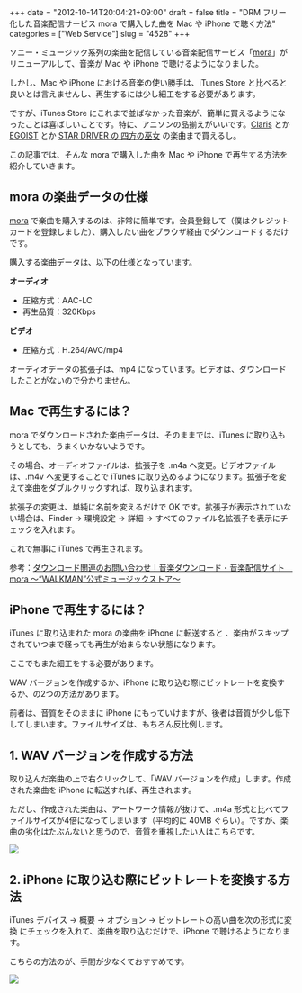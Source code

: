 +++
date = "2012-10-14T20:04:21+09:00"
draft = false
title = "DRM フリー化した音楽配信サービス mora で購入した曲を Mac や iPhone で聴く方法"
categories = ["Web Service"]
slug = "4528"
+++

ソニー・ミュージック系列の楽曲を配信している音楽配信サービス「[mora](http://mora.jp/)」がリニューアルして、音楽が Mac や iPhone で聴けるようになりました。

しかし、Mac や iPhone における音楽の使い勝手は、iTunes Store と比べると良いとは言えませんし、再生するには少し細工をする必要があります。

ですが、iTunes Store にこれまで並ばなかった音楽が、簡単に買えるようになったことは喜ばしいことです。特に、アニソンの品揃えがいいです。[Claris](http://mora.jp/package/43000001/4547557011975/) とか [EGOIST](http://mora.jp/package/43000001/4988009054490/) とか [STAR DRIVER の 四方の巫女](http://mora.jp/package/43000001/4534530061652/) の楽曲まで買えるし。

この記事では、そんな mora で購入した曲を Mac や iPhone で再生する方法を紹介していきます。

## mora の楽曲データの仕様

[mora](http://mora.jp/) で楽曲を購入するのは、非常に簡単です。会員登録して（僕はクレジットカードを登録しました）、購入したい曲をブラウザ経由でダウンロードするだけです。

購入する楽曲データは、以下の仕様となっています。

**オーディオ**
* 圧縮方式：AAC-LC
* 再生品質：320Kbps

**ビデオ**
* 圧縮方式：H.264/AVC/mp4

オーディオデータの拡張子は、mp4 になっています。ビデオは、ダウンロードしたことがないので分かりません。

## Mac で再生するには？

mora でダウンロードされた楽曲データは、そのままでは、iTunes に取り込もうとしても、うまくいかないようです。

その場合、オーディオファイルは、拡張子を .m4a へ変更。ビデオファイルは、.m4v へ変更することで iTunes に取り込めるようになります。拡張子を変えて楽曲をダブルクリックすれば、取り込まれます。

拡張子の変更は、単純に名前を変えるだけで OK です。拡張子が表示されていない場合は、Finder → 環境設定 → 詳細 → すべてのファイル名拡張子を表示にチェックを入れます。

これで無事に iTunes で再生されます。

参考：[ダウンロード関連のお問い合わせ｜音楽ダウンロード・音楽配信サイト　mora ～“WALKMAN”公式ミュージックストア～](http://mora.jp/help/faq_download?download_06)

## iPhone で再生するには？

iTunes に取り込まれた mora の楽曲を iPhone に転送すると 、楽曲がスキップされていつまで経っても再生が始まらない状態になります。

ここでもまた細工をする必要があります。

WAV バージョンを作成するか、iPhone に取り込む際にビットレートを変換するか、の2つの方法があります。

前者は、音質をそのままに iPhone にもっていけますが、後者は音質が少し低下してしまいます。ファイルサイズは、もちろん反比例します。

## 1. WAV バージョンを作成する方法

取り込んだ楽曲の上で右クリックして、「WAV バージョンを作成」します。作成された楽曲を iPhone に転送すれば、再生されます。

ただし、作成された楽曲は、アートワーク情報が抜けて、.m4a 形式と比べてファイルサイズが4倍になってしまいます（平均的に 40MB ぐらい）。ですが、楽曲の劣化はたぶんないと思うので、音質を重視したい人はこちらです。

![](/images/2012/10/4528_1.jpg)

## 2. iPhone に取り込む際にビットレートを変換する方法

iTunes デバイス → 概要 → オプション → ビットレートの高い曲を次の形式に変換 にチェックを入れて、楽曲を取り込むだけで、iPhone で聴けるようになります。

こちらの方法のが、手間が少なくておすすめです。

![](/images/2012/10/4528_2.jpg)
